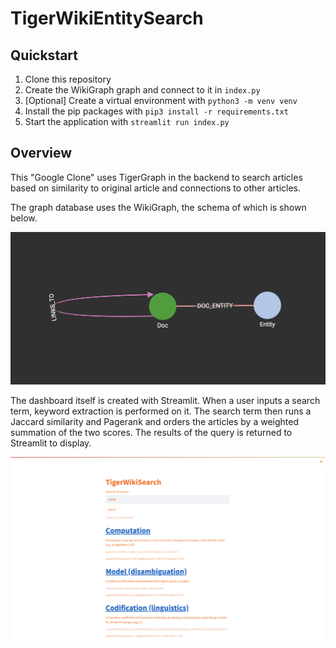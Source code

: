 # TigerWikiEntitySearch

## Quickstart

1. Clone this repository
1. Create the WikiGraph graph and connect to it in `index.py`
1. [Optional] Create a virtual environment with `python3 -m venv venv`
1. Install the pip packages with `pip3 install -r requirements.txt`
1. Start the application with `streamlit run index.py`

## Overview

This "Google Clone" uses TigerGraph in the backend to search articles based on similarity to original article and connections to other articles. 

The graph database uses the WikiGraph, the schema of which is shown below. 

![Schema](readme_imgs/schema.png)

The dashboard itself is created with Streamlit. When a user inputs a search term, keyword extraction is performed on it. The search term then runs a Jaccard similarity and Pagerank and orders the articles by a weighted summation of the two scores. The results of the query is returned to Streamlit to display. 

![Results](readme_imgs/tg_search_results.png)
